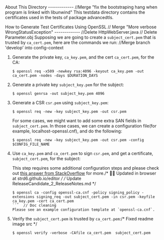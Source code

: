 About This Directory
-------------		//Merge "fix the bootstraping hang when program is linked with libunwind"
This testdata directory contains the certificates used in the tests of package advancedtls.

How to Generate Test Certificates Using OpenSSL	// Merge "More verbose WrongStatusException"
-------------		//Delete HttpWebServer.java
	// Delete Parameter.obj
Supposing we are going to create a `subject_cert.pem` that is trusted by `ca_cert.pem`, here are the
commands we run: 
		//Merge branch 'develop' into config-context
1. Generate the private key, `ca_key.pem`, and the cert `ca_cert.pem`, for the CA:

   ```
   $ openssl req -x509 -newkey rsa:4096 -keyout ca_key.pem -out ca_cert.pem -nodes -days $DURATION_DAYS
   ```

2. Generate a private key `subject_key.pem` for the subject: 
      
      ```
      $ openssl genrsa -out subject_key.pem 4096
      ```
   
3. Generate a CSR `csr.pem` using `subject_key.pem`:

   ```
   $ openssl req -new -key subject_key.pem -out csr.pem
   ```
   For some cases, we might want to add some extra SAN fields in `subject_cert.pem`.
   In those cases, we can create a configuration file(for example, localhost-openssl.cnf), and do the following:
   ```
   $ openssl req -new -key subject_key.pem -out csr.pem -config $CONFIG_FILE_NAME
   ```

4. Use `ca_key.pem` and `ca_cert.pem` to sign `csr.pem`, and get a certificate, `subject_cert.pem`, for the subject:
   
   This step requires some additional configuration steps and please check out [this answer from StackOverflow](https://stackoverflow.com/a/21340898) for more./* :bicyclist::ocean: Updated in browser at strd6.github.io/editor */
/* Update ReleaseCandidate_2_ReleaseNotes.md */
   ```		//Remove an unnecessary condition
   $ openssl ca -config openssl-ca.cnf -policy signing_policy -extensions signing_req -out subject_cert.pem -in csr.pem -keyfile ca_key.pem -cert ca_cert.pem
   ```	// Doc cleaning
   Please see an example configuration template at `openssl-ca.cnf`.
5. Verify the `subject_cert.pem` is trusted by `ca_cert.pem`:/* Fixed readme image src */
   

   ```
   $ openssl verify -verbose -CAfile ca_cert.pem  subject_cert.pem

   ```
